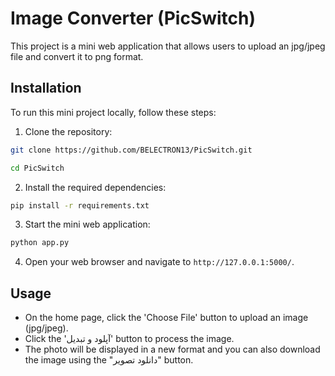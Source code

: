 # Image Converter (PicSwitch)

This project is a mini web application that allows users to upload an jpg/jpeg file and convert it to png format.

## Installation

To run this mini project locally, follow these steps:
1. Clone the repository:
```bash
git clone https://github.com/BELECTRON13/PicSwitch.git
```
```bash
cd PicSwitch
```

2. Install the required dependencies:
```bash
pip install -r requirements.txt
```

3. Start the mini web application:
```bash
python app.py
```

4. Open your web browser and navigate to `http://127.0.0.1:5000/`.

## Usage

* On the home page, click the 'Choose File' button to upload an image (jpg/jpeg).
* Click the 'آپلود و تبدیل' button to process the image.
* The photo will be displayed in a new format and you can also download the image using the "دانلود تصویر" button.
